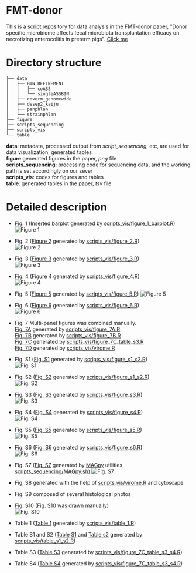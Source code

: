 # FMT-donor
This is a script repository for data analysis in the  FMT-donor paper, "Donor specific microbiome affects fecal microbiota transplantation efficacy on necrotizing enterocolitis in preterm pigs". [Click me](https://www.nature.com/articles/s41522-022-00310-2)

# Directory structure
```  
├── data  
│   ├── BIN_REFINEMENT  
│   │   ├── coASS  
│   │   └── singleASSBIN  
│   ├── coverm_genomewide  
│   ├── desep2_kaiju  
│   ├── panphlan  
│   └── strainphlan  
├── figure  
├── scripts_sequencing  
├── scripts_vis  
└── table  
```

**data**: metadata, processed output from *script_sequencing*, etc, are used for data visualization, generated tables  
**figure** generated figures in the paper, *png* file  
**scripts_sequencing**: processing code for sequencing data, and the working path is set accordingly on our sever  
**scripts_vis**: codes for figures and tables  
**table**: generated tables in the paper, *tsv* file  

# Detailed description
* Fig. 1 ([Inserted barplot](/figure/figure_1_barplot.png) generated by [scripts_vis/figure_1_barplot.R](/scripts_vis/figure_1_barplot.R))  
![Figure 1](/figure/figure_1.png)  

* Fig. 2 ([Figure 2](/figure/figure_2.png) generated by [scripts_vis/figure_2.R](/scripts_vis/figure_2.R))  
![Figure 2](/figure/figure_2.png)  

* Fig. 3 ([Figure 3](/figure/figure_3.png) generated by [scripts_vis/figure_3.R](/scripts_vis/figure_3.R))  
![Figure 3](/figure/figure_3.png)  

* Fig. 4 ([Figure 4](/figure/figure_4.png) generated by [scripts_vis/figure_4.R](/scripts_vis/figure_4.R))  
![Figure 4](/figure/figure_4.png)  

* Fig. 5 ([Figure 5](/figure/figure_5.png) generated by [scripts_vis/figure_5.R](/scripts_vis/figure_5.R))
![Figure 5](/figure/figure_5.png)  

* Fig. 6 ([Figure 6](/figure/figure_6.png) generated by [scripts_vis/figure_6.R](/scripts_vis/figure_6.R))  
![Figure 6](/figure/figure_6.png)  

* Fig. 7  Multi-panel figures was combined manually.  
[Fig. 7A](/figure/figure_7A.png) generated by [scripts_vis/figure_7A.R](/scripts_vis/figure_7A.R)  
[Fig. 7B](/figure/figure_7B.png) generated by [scripts_vis/figure_7B.R](/scripts_vis/figure_7B.R)  
[Fig. 7C](/figure/figure_7C.png) generated by [scripts_vis/figure_7C_table_s3.R](/scripts_vis/figure_7C_table_s3.R)  
[Fig. 7D](/figure/figure_7D.png) generated by [scripts_vis/virome.R](/scripts_vis/virome.R)  

* Fig. S1 ([Fig. S1](/figure/figure_s1.png) generated by [scripts_vis/figure_s1_s2.R](/scripts_vis/figure_s1.R))  
![Fig. S1](/figure/figure_s1.png)  

* Fig. S2 ([Fig. S2](/figure/figure_s2.png) generated by [scripts_vis/figure_s1_s2.R](/scripts_vis/figure_s1_s2.R))  
![Fig. S2](/figure/figure_s2.png)  

* Fig. S3 ([Fig. S3](/figure/figure_s3.png) generated by [scripts_vis/figure_s3.R](/scripts_vis/figure_s3.R))  
![Fig. S3](/figure/figure_s3.png)  

* Fig. S4 ([Fig. S4](/figure/figure_s4.png) generated by [scripts_vis/figure_s4.R](/scripts_vis/figure_s4.R))  
![Fig. S4](/figure/figure_s4.png)  

* Fig. S5 ([Fig. S5](/figure/figure_s5.png) generated by [scripts_vis/figure_s5.R](/scripts_vis/figure_s5.R))  
![Fig. S5](/figure/figure_s5.png)  

* Fig. S6 ([Fig. S6](/figure/figure_s6.png) generated by [scripts_vis/figure_s6.R](/scripts_vis/figure_s6.R))  
![Fig. S6](/figure/figure_s6.png)  

* Fig. S7 ([Fig. S7](/figure/figure_s7.png) generated by [MAGpy](https://github.com/WatsonLab/MAGpy) utilities [scripts_sequencing/MAGpy.sh](scripts_sequencing/MAGpy.sh)) 
![Fig. S7](/figure/figure_s7.png)  

* Fig. S8 generated with the help of [scripts_vis/virome.R](scripts_vis/virome.R) and cytoscape 

* Fig. S9 composed of several histological photos 

* Fig. S10 ([Fig. S10](/figure/figure_s10.png) was drawn manually)  
![Fig. S10](/figure/figure_s10.png)  

* Table 1 ([Table 1](/table/table_1.tsv) generated by [scripts_vis/table_1.R](/scripts_vis/table_1.R))  

* Table S1 and S2 ([Table S1](/table/table_s1.tsv) and [Table s2](/table/table_s1.tsv) generated by [scripts_vis/table_s1_s2.R](/scripts_vis/table_s1_s2.R))  
* Table S3 ([Table S3](/table/table_s3.tsv) generated by [scripts_vis/figure_7C_table_s3_s4.R](/scripts_vis/figure_7C_table_s3_s4.R))  
* Table S4 ([Table S4](/table/table_s4.tsv) generated by [scripts_vis/figure_7C_table_s3_s4.R](/scripts_vis/figure_7C_table_s3_s4.R))  











